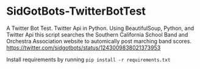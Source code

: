 # SidGotBots-TwitterBotTest
A Twitter Bot Test. Twitter Api in Python.
Using BeautifulSoup, Python, and Twitter Api this script searches the Southern California School Band and Orchestra Association website to automically post marching band scores.
https://twitter.com/sidgotbots/status/1243009838021373953

Install requirements by running
`pip install -r requirements.txt`
